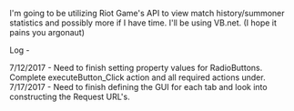 ﻿I'm going to be utilizing Riot Game's API to view match history/summoner statistics and possibly more if I have time. I'll be using VB.net. (I hope it pains you argonaut)

Log -

7/12/2017 - Need to finish setting property values for RadioButtons. Complete executeButton_Click action and all required actions under.
7/17/2017 - Need to finish defining the GUI for each tab and look into constructing the Request URL's.
